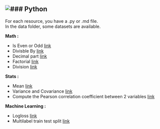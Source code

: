 
![### Python](https://cdn.datacamp.com/main-app/assets/technologies/python-logo-edd2f22dcc94f42c38c4db253c94bebc3c38d1ae2848c9f5b32dbde638d11572.svg)
---

For each resource, you have a .py or .md file.  
In the data folder, some datasets are available.  

**Math :**  

- Is Even or Odd [link](https://github.com/NicoDupont/Resources/blob/master/Python/Math/is_even_or_odd.py)
- Divisble By [link](https://github.com/NicoDupont/Resources/blob/master/Python/Math/is_divisible_by.py)
- Decimal part [link](https://github.com/NicoDupont/Resources/blob/master/Python/Math/decimal_part.py)
- Factorial [link](https://github.com/NicoDupont/Resources/blob/master/Python/Math/factorial.py)
- Division [link](https://github.com/NicoDupont/Resources/blob/master/Python/Math/division.py)

**Stats :**  

- Mean [link](https://github.com/NicoDupont/Resources/blob/master/Python/Stats/mean.py)
- Variance and Covariance [link](https://github.com/NicoDupont/Resources/blob/master/Python/Stats/variance_covariance.py)
- Compute the Pearson correlation coefficient between 2 variables [link](https://github.com/NicoDupont/Resources/blob/master/Python/Stats/pearson_coeff.py)

**Machine Learning :**  
- Logloss [link](https://github.com/NicoDupont/Resources/blob/master/Python/Ml/logloss.py)
- Multilabel train test split [link](https://github.com/NicoDupont/Resources/blob/master/Python/Ml/multilabel.py)

